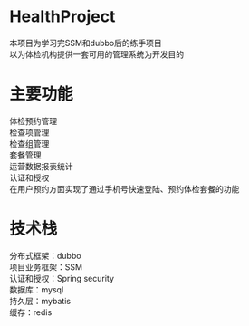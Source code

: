 # HealthProject
本项目为学习完SSM和dubbo后的练手项目<br>
以为体检机构提供一套可用的管理系统为开发目的<br>
# 主要功能
体检预约管理<br>
检查项管理<br>
检查组管理<br>
套餐管理<br>
运营数据报表统计<br>
认证和授权<br>
在用户预约方面实现了通过手机号快速登陆、预约体检套餐的功能
# 技术栈
分布式框架：dubbo<br>
项目业务框架：SSM<br>
认证和授权：Spring security<br>
数据库：mysql<br>
持久层：mybatis<br>
缓存：redis<br>
